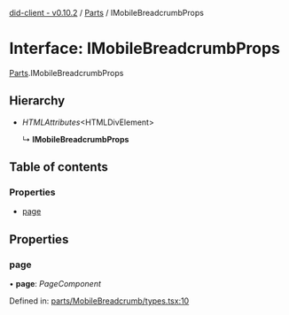 [did-client - v0.10.2](../README.md) / [Parts](../modules/parts.md) / IMobileBreadcrumbProps

# Interface: IMobileBreadcrumbProps

[Parts](../modules/parts.md).IMobileBreadcrumbProps

## Hierarchy

* *HTMLAttributes*<HTMLDivElement\>

  ↳ **IMobileBreadcrumbProps**

## Table of contents

### Properties

- [page](parts.imobilebreadcrumbprops.md#page)

## Properties

### page

• **page**: *PageComponent*

Defined in: [parts/MobileBreadcrumb/types.tsx:10](https://github.com/Puzzlepart/did/blob/dev/client/parts/MobileBreadcrumb/types.tsx#L10)

